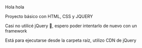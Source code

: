 Hola hola

Proyecto básico con HTML, CSS y JQUERY
 
 Casi no utilicé jQuery 🤔, espero poder intentarlo de nuevo con un framework

 Está para ejecutarse desde la carpeta raíz, utilizo CDN de jQuery